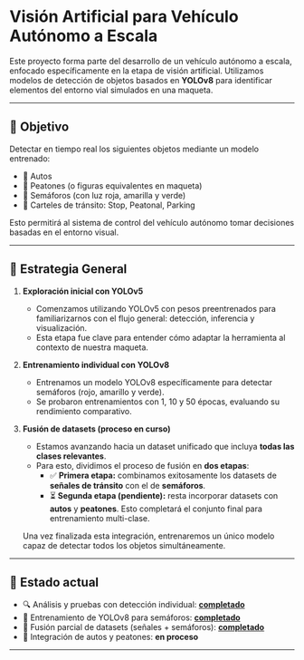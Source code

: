 # Visión Artificial para Vehículo Autónomo a Escala

Este proyecto forma parte del desarrollo de un vehículo autónomo a escala, enfocado específicamente en la etapa de visión artificial. Utilizamos modelos de detección de objetos basados en **YOLOv8** para identificar elementos del entorno vial simulados en una maqueta.

---

## 🎯 Objetivo

Detectar en tiempo real los siguientes objetos mediante un modelo entrenado:

- 🚗 Autos  
- 🚶 Peatones (o figuras equivalentes en maqueta)  
- 🚦 Semáforos (con luz roja, amarilla y verde)  
- 🛑 Carteles de tránsito: Stop, Peatonal, Parking  

Esto permitirá al sistema de control del vehículo autónomo tomar decisiones basadas en el entorno visual.

---

## 🧠 Estrategia General

1. **Exploración inicial con YOLOv5**

   - Comenzamos utilizando YOLOv5 con pesos preentrenados para familiarizarnos con el flujo general: detección, inferencia y visualización.
   - Esta etapa fue clave para entender cómo adaptar la herramienta al contexto de nuestra maqueta.

2. **Entrenamiento individual con YOLOv8**

   - Entrenamos un modelo YOLOv8 específicamente para detectar semáforos (rojo, amarillo y verde).
   - Se probaron entrenamientos con 1, 10 y 50 épocas, evaluando su rendimiento comparativo.

3. **Fusión de datasets (proceso en curso)**

   - Estamos avanzando hacia un dataset unificado que incluya **todas las clases relevantes**.
   - Para esto, dividimos el proceso de fusión en **dos etapas**:
     - ✅ **Primera etapa:** combinamos exitosamente los datasets de **señales de tránsito** con el de **semáforos**.
     - ⏳ **Segunda etapa (pendiente):** resta incorporar datasets con **autos** y **peatones**. Esto completará el conjunto final para entrenamiento multi-clase.

   Una vez finalizada esta integración, entrenaremos un único modelo capaz de detectar todos los objetos simultáneamente.

---

## 📌 Estado actual

- 🔍 Análisis y pruebas con detección individual: [**completado**](https://github.com/Robot-Autonomo-de-Laboratorio-BFMC/vision-artificial/tree/main/prueba-yolov5-base)
- 🧪 Entrenamiento de YOLOv8 para semáforos: [**completado**](https://github.com/Robot-Autonomo-de-Laboratorio-BFMC/vision-artificial/blob/main/deteccion-de-semaforos/informe.md)
- 🧬 Fusión parcial de datasets (señales + semáforos): [**completado**](https://github.com/Robot-Autonomo-de-Laboratorio-BFMC/vision-artificial/blob/main/deteccion-de-semaforos%2Bse%C3%B1ales/informe.md) 
- 🚧 Integración de autos y peatones: **en proceso**

---
